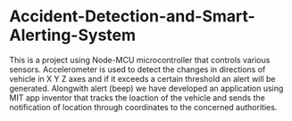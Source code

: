 # Accident-Detection-and-Smart-Alerting-System
This is a project using Node-MCU microcontroller that controls various sensors.
Accelerometer is used to detect the changes in directions of vehicle in X Y Z axes and if it exceeds a certain threshold an alert will be generated.
Alongwith alert (beep) we have developed an application using MIT app inventor that tracks the loaction of the vehicle and sends the notification of location through coordinates to the concerned authorities.
